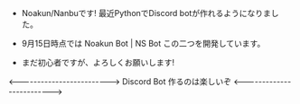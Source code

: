 - Noakun/Nanbuです!
  最近PythonでDiscord botが作れるようになりました。

- 9月15日時点では Noakun Bot | NS Bot この二つを開発しています。

- まだ初心者ですが、よろしくお願いします!

<------------------------->
Discord Bot 作るのは楽しいぞ
<------------------------->
